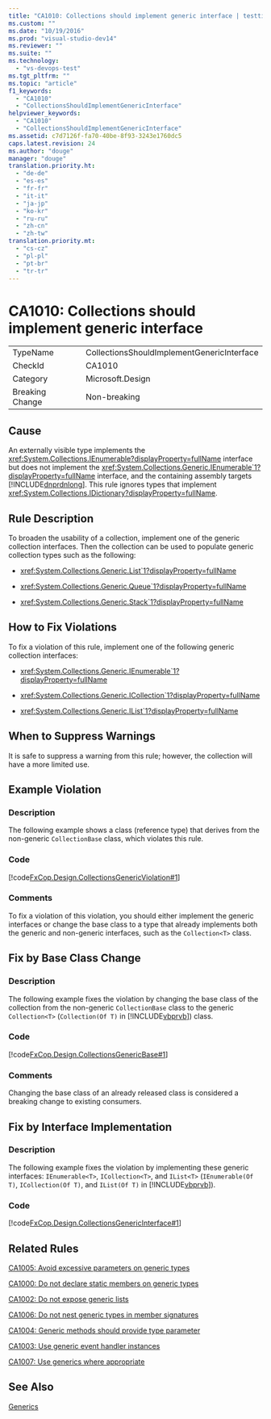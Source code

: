 ```yaml
---
title: "CA1010: Collections should implement generic interface | testtitle"
ms.custom: ""
ms.date: "10/19/2016"
ms.prod: "visual-studio-dev14"
ms.reviewer: ""
ms.suite: ""
ms.technology: 
  - "vs-devops-test"
ms.tgt_pltfrm: ""
ms.topic: "article"
f1_keywords: 
  - "CA1010"
  - "CollectionsShouldImplementGenericInterface"
helpviewer_keywords: 
  - "CA1010"
  - "CollectionsShouldImplementGenericInterface"
ms.assetid: c7d7126f-fa70-40be-8f93-3243e1760dc5
caps.latest.revision: 24
ms.author: "douge"
manager: "douge"
translation.priority.ht: 
  - "de-de"
  - "es-es"
  - "fr-fr"
  - "it-it"
  - "ja-jp"
  - "ko-kr"
  - "ru-ru"
  - "zh-cn"
  - "zh-tw"
translation.priority.mt: 
  - "cs-cz"
  - "pl-pl"
  - "pt-br"
  - "tr-tr"
---
```

# CA1010: Collections should implement generic interface
|||  
|-|-|  
|TypeName|CollectionsShouldImplementGenericInterface|  
|CheckId|CA1010|  
|Category|Microsoft.Design|  
|Breaking Change|Non-breaking|  
  
## Cause  
 An externally visible type implements the <xref:System.Collections.IEnumerable?displayProperty=fullName> interface but does not implement the <xref:System.Collections.Generic.IEnumerable`1?displayProperty=fullName> interface, and the containing assembly targets [!INCLUDE[dnprdnlong](../code-quality/includes/dnprdnlong_md.md)]. This rule ignores types that implement <xref:System.Collections.IDictionary?displayProperty=fullName>.  
  
## Rule Description  
 To broaden the usability of a collection, implement one of the generic collection interfaces. Then the collection can be used to populate generic collection types such as the following:  
  
-   <xref:System.Collections.Generic.List`1?displayProperty=fullName>  
  
-   <xref:System.Collections.Generic.Queue`1?displayProperty=fullName>  
  
-   <xref:System.Collections.Generic.Stack`1?displayProperty=fullName>  
  
## How to Fix Violations  
 To fix a violation of this rule, implement one of the following generic collection interfaces:  
  
-   <xref:System.Collections.Generic.IEnumerable`1?displayProperty=fullName>  
  
-   <xref:System.Collections.Generic.ICollection`1?displayProperty=fullName>  
  
-   <xref:System.Collections.Generic.IList`1?displayProperty=fullName>  
  
## When to Suppress Warnings  
 It is safe to suppress a warning from this rule; however, the collection will have a more limited use.  
  
## Example Violation  
  
### Description  
 The following example shows a class (reference type) that derives from the non-generic `CollectionBase` class, which violates this rule.  
  
### Code  
 [!code[FxCop.Design.CollectionsGenericViolation#1](../code-quality/codesnippet/CSharp/ca1010--collections-should-implement-generic-interface_1.cs)]  
  
### Comments  
 To fix a violation of this violation, you should either implement the generic interfaces or change the base class to a type that already implements both the generic and non-generic interfaces, such as the `Collection<T>` class.  
  
## Fix by Base Class Change  
  
### Description  
 The following example fixes the violation by changing the base class of the collection from the non-generic `CollectionBase` class to the generic `Collection<T>` (`Collection(Of T)` in [!INCLUDE[vbprvb](../code-quality/includes/vbprvb_md.md)]) class.  
  
### Code  
 [!code[FxCop.Design.CollectionsGenericBase#1](../code-quality/codesnippet/CSharp/ca1010--collections-should-implement-generic-interface_2.cs)]  
  
### Comments  
 Changing the base class of an already released class is considered a breaking change to existing consumers.  
  
## Fix by Interface Implementation  
  
### Description  
 The following example fixes the violation by implementing these generic interfaces: `IEnumerable<T>`, `ICollection<T>`, and `IList<T>` (`IEnumerable(Of T)`, `ICollection(Of T)`, and `IList(Of T)` in [!INCLUDE[vbprvb](../code-quality/includes/vbprvb_md.md)]).  
  
### Code  
 [!code[FxCop.Design.CollectionsGenericInterface#1](../code-quality/codesnippet/CSharp/ca1010--collections-should-implement-generic-interface_3.cs)]  
  
## Related Rules  
 [CA1005: Avoid excessive parameters on generic types](../code-quality/ca1005--avoid-excessive-parameters-on-generic-types.md)  
  
 [CA1000: Do not declare static members on generic types](../code-quality/ca1000--do-not-declare-static-members-on-generic-types.md)  
  
 [CA1002: Do not expose generic lists](../code-quality/ca1002--do-not-expose-generic-lists.md)  
  
 [CA1006: Do not nest generic types in member signatures](../code-quality/ca1006--do-not-nest-generic-types-in-member-signatures.md)  
  
 [CA1004: Generic methods should provide type parameter](../code-quality/ca1004--generic-methods-should-provide-type-parameter.md)  
  
 [CA1003: Use generic event handler instances](../code-quality/ca1003--use-generic-event-handler-instances.md)  
  
 [CA1007: Use generics where appropriate](../code-quality/ca1007--use-generics-where-appropriate.md)  
  
## See Also  
 [Generics](../Topic/Generics%20\(C%23%20Programming%20Guide\).md)